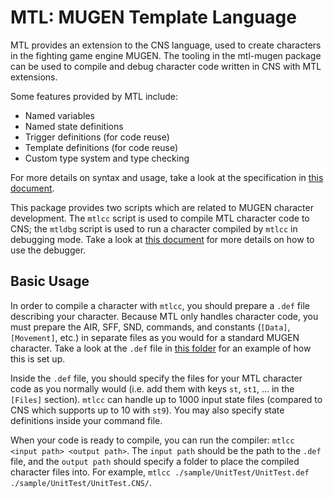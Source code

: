 # MTL: MUGEN Template Language

MTL provides an extension to the CNS language, used to create characters in the fighting game engine MUGEN. The tooling in the mtl-mugen package can be used to compile and debug character code written in CNS with MTL extensions.

Some features provided by MTL include:

- Named variables
- Named state definitions
- Trigger definitions (for code reuse)
- Template definitions (for code reuse)
- Custom type system and type checking

For more details on syntax and usage, take a look at the specification in [this document](https://github.com/ZiddiaMUGEN/MDK/blob/main/mtlcc/SPEC.md).

This package provides two scripts which are related to MUGEN character development. The `mtlcc` script is used to compile MTL character code to CNS; the `mtldbg` script is used to run a character compiled by `mtlcc` in debugging mode. Take a look at [this document](https://github.com/ZiddiaMUGEN/MDK/blob/main/mtlcc/DEBUGGER.md) for more details on how to use the debugger.

## Basic Usage

In order to compile a character with `mtlcc`, you should prepare a `.def` file describing your character. Because MTL only handles character code, you must prepare the AIR, SFF, SND, commands, and constants (`[Data]`, `[Movement]`, etc.) in separate files as you would for a standard MUGEN character. Take a look at the `.def` file in [this folder](https://github.com/ZiddiaMUGEN/MDK/tree/main/mtlcc/sample/UnitTest) for an example of how this is set up.

Inside the `.def` file, you should specify the files for your MTL character code as you normally would (i.e. add them with keys `st`, `st1`, ... in the `[Files]` section). `mtlcc` can handle up to 1000 input state files (compared to CNS which supports up to 10 with `st9`). You may also specify state definitions inside your command file.

When your code is ready to compile, you can run the compiler: `mtlcc <input path> <output path>`. The `input path` should be the path to the `.def` file, and the `output path` should specify a folder to place the compiled character files into. For example, `mtlcc ./sample/UnitTest/UnitTest.def ./sample/UnitTest/UnitTest.CNS/`.